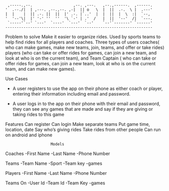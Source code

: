 
     ,-----.,--.                  ,--. ,---.   ,--.,------.  ,------.
    '  .--./|  | ,---. ,--.,--. ,-|  || o   \  |  ||  .-.  \ |  .---'
    |  |    |  || .-. ||  ||  |' .-. |`..'  |  |  ||  |  \  :|  `--, 
    '  '--'\|  |' '-' ''  ''  '\ `-' | .'  /   |  ||  '--'  /|  `---.
     `-----'`--' `---'  `----'  `---'  `--'    `--'`-------' `------'
    ----------------------------------------------------------------- 

Problem to solve
Make it easier to organize rides. Used by sports teams to help find rides for all players and coaches. Three types of users coaches( who can make games, make new teams, join, teams, and offer or take rides) players (who can take or offer rides for games, can join a new team, and look at who is on the current team), and Team Captain ( who can take or offer rides for games, can join a new team,  look at who is on the current team, and can make new games).

Use Cases

- A user registers to use the app on their phone as either coach or player, entering their information including email and password. 

- A user logs in to the app on their phone with their email and password, they can see any games that are made and say if they are giving or taking rides to this game


Features
Can register
Can login
Make separate teams
Put game time, location, date
Say who’s giving rides
Take rides from other people
Can run on android and iphone



					    Models

Coaches
-First Name
-Last Name
-Phone Number

Teams
-Team Name
-Sport
-Team key
-games

Players
-First Name
-Last Name
-Phone Number

Teams On
-User Id
-Team Id
-Team Key
-games


